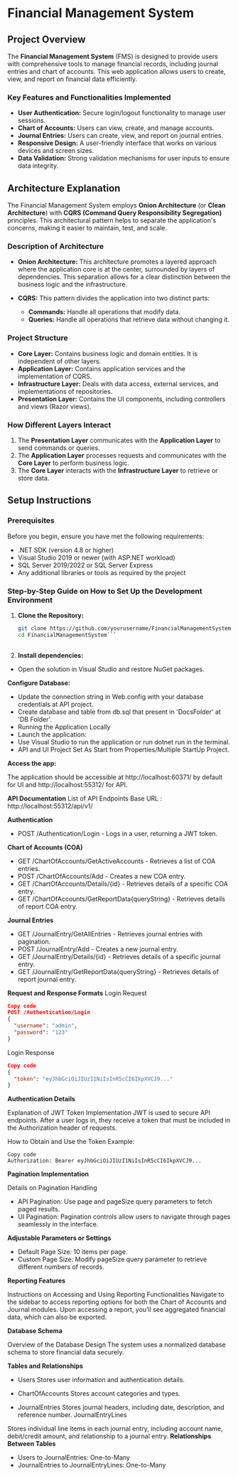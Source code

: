 # Financial Management System

## Project Overview

The **Financial Management System** (FMS) is designed to provide users with comprehensive tools to manage financial records, including journal entries and chart of accounts. This web application allows users to create, view, and report on financial data efficiently.

### Key Features and Functionalities Implemented

- **User Authentication:** Secure login/logout functionality to manage user sessions.
- **Chart of Accounts:** Users can view, create, and manage accounts.
- **Journal Entries:** Users can create, view, and report on journal entries.
- **Responsive Design:** A user-friendly interface that works on various devices and screen sizes.
- **Data Validation:** Strong validation mechanisms for user inputs to ensure data integrity.

## Architecture Explanation

The Financial Management System employs **Onion Architecture** (or **Clean Architecture**) with **CQRS (Command Query Responsibility Segregation)** principles. This architectural pattern helps to separate the application's concerns, making it easier to maintain, test, and scale.

### Description of Architecture

- **Onion Architecture:** This architecture promotes a layered approach where the application core is at the center, surrounded by layers of dependencies. This separation allows for a clear distinction between the business logic and the infrastructure.

- **CQRS:** This pattern divides the application into two distinct parts: 
  - **Commands:** Handle all operations that modify data.
  - **Queries:** Handle all operations that retrieve data without changing it.

### Project Structure

- **Core Layer:** Contains business logic and domain entities. It is independent of other layers.
- **Application Layer:** Contains application services and the implementation of CQRS.
- **Infrastructure Layer:** Deals with data access, external services, and implementations of repositories.
- **Presentation Layer:** Contains the UI components, including controllers and views (Razor views).

### How Different Layers Interact

1. The **Presentation Layer** communicates with the **Application Layer** to send commands or queries.
2. The **Application Layer** processes requests and communicates with the **Core Layer** to perform business logic.
3. The **Core Layer** interacts with the **Infrastructure Layer** to retrieve or store data.

## Setup Instructions

### Prerequisites

Before you begin, ensure you have met the following requirements:

- .NET SDK (version 4.8 or higher)
- Visual Studio 2019 or newer (with ASP.NET workload)
- SQL Server 2019/2022 or SQL Server Express
- Any additional libraries or tools as required by the project

### Step-by-Step Guide on How to Set Up the Development Environment

1. **Clone the Repository:**
   ```bash
   git clone https://github.com/yourusername/FinancialManagementSystem.git
   cd FinancialManagementSystem```
 
1. **Install dependencies:**
- Open the solution in Visual Studio and restore NuGet packages.   


**Configure Database:**
- Update the connection string in Web.config with your database credentials at API project.
- Create database and table from db.sql that present in 'DocsFolder' at 'DB Folder'.
- Running the Application Locally
- Launch the application:
- Use Visual Studio to run the application or run dotnet run in the terminal.
- API and UI Project Set As Start  from Properties/Multiple StartUp Project. 

**Access the app:**


The application should be accessible at http://localhost:60371/ by default for UI and http://localhost:55312/  for API.

**API Documentation**
List of API Endpoints
Base URL : http://localhost:55312/api/v1/

**Authentication**

- POST /Authentication/Login - Logs in a user, returning a JWT token.

**Chart of Accounts (COA)**

- GET /ChartOfAccounts/GetActiveAccounts - Retrieves a list of COA entries.
- POST /ChartOfAccounts/Add - Creates a new COA entry.
- GET /ChartOfAccounts/Details/{id} - Retrieves details of a specific COA entry.
- GET /ChartOfAccounts/GetReportData{queryString} - Retrieves details of report COA entry.

**Journal Entries**

- GET /JournalEntry/GetAllEntries - Retrieves journal entries with pagination.
- POST /JournalEntry/Add - Creates a new journal entry.
- GET /JournalEntry/Details/{id} - Retrieves details of a specific journal entry.
- GET /JournalEntry/GetReportData{queryString} - Retrieves details of report journal entry.


**Request and Response Formats**
Login Request

```json
Copy code
POST /Authentication/Login
{
  "username": "admin",
  "password": "123"
}
```
Login Response

```json
Copy code
{
  "token": "eyJhbGciOiJIUzI1NiIsInR5cCI6IkpXVCJ9..."
}
```

**Authentication Details**

Explanation of JWT Token Implementation
JWT is used to secure API endpoints. After a user logs in, they receive a token that must be included in the Authorization header of requests.

How to Obtain and Use the Token
Example:

```http
Copy code
Authorization: Bearer eyJhbGciOiJIUzI1NiIsInR5cCI6IkpXVCJ9...
```
**Pagination Implementation**

Details on Pagination Handling
- API Pagination: Use page and pageSize query parameters to fetch paged results.
- UI Pagination: Pagination controls allow users to navigate through pages seamlessly in the interface.

**Adjustable Parameters or Settings**
- Default Page Size: 10 items per page.
- Custom Page Size: Modify pageSize query parameter to retrieve different numbers of records.

**Reporting Features**

Instructions on Accessing and Using Reporting Functionalities
Navigate to the sidebar to access reporting options for both the Chart of Accounts and Journal modules. Upon accessing a report, you’ll see aggregated financial data, which can also be exported.

**Database Schema**

Overview of the Database Design
The system uses a normalized database schema to store financial data securely.

**Tables and Relationships**

- Users
   Stores user information and authentication details.
   
- ChartOfAccounts
  Stores account categories and types.
  
- JournalEntries
  Stores journal headers, including date, description, and reference number.
  JournalEntryLines

Stores individual line items in each journal entry, including account name, debit/credit amount, and relationship to a journal entry.
**Relationships Between Tables**
- Users to JournalEntries: One-to-Many
- JournalEntries to JournalEntryLines: One-to-Many
